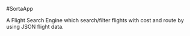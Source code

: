 #SortaApp

A Flight Search Engine which search/filter flights with cost and route by using JSON flight data.
